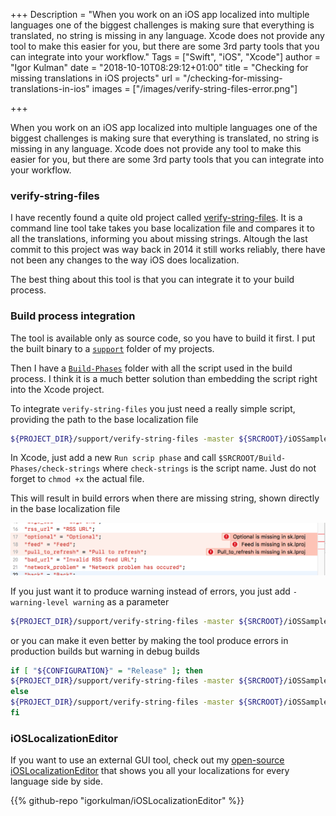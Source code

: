 +++
Description = "When you work on an iOS app localized into multiple languages one of the biggest challenges is making sure that everything is translated, no string is missing in any language. Xcode does not provide any tool to make this easier for you, but there are some 3rd party tools that you can integrate into your workflow."
Tags = ["Swift", "iOS", "Xcode"]
author = "Igor Kulman"
date = "2018-10-10T08:29:12+01:00"
title = "Checking for missing translations in iOS projects"
url = "/checking-for-missing-translations-in-ios"
images = ["/images/verify-string-files-error.png"]

+++

When you work on an iOS app localized into multiple languages one of the biggest challenges is making sure that everything is translated, no string is missing in any language. Xcode does not provide any tool to make this easier for you, but there are some 3rd party tools that you can integrate into your workflow.

### verify-string-files

I have recently found a quite old project called [verify-string-files](https://github.com/iKenndac/verify-string-files). It is a command line tool take takes you base localization file and compares it to all the translations, informing you about missing strings. Altough the last commit to this project was way back in 2014 it still works reliably, there have not been any changes to the way iOS does localization. 

The best thing about this tool is that you can integrate it to your build process.

### Build process integration

The tool is available only as source code, so you have to build it first. I put the built binary to a [`support`](https://github.com/igorkulman/iOSSampleApp/tree/master/support) folder of my projects. 

Then I have a [`Build-Phases`](https://github.com/igorkulman/iOSSampleApp/tree/master/Build-Phases) folder with all the script used in the build process. I think it is a much better solution than embedding the script right into the Xcode project.

To integrate `verify-string-files` you just need a really simple script, providing the path to the base localization file

```bash
${PROJECT_DIR}/support/verify-string-files -master ${SRCROOT}/iOSSampleApp/Resources/Base.lproj/Localizable.strings
```

In Xcode, just add a new `Run scrip phase` and call `$SRCROOT/Build-Phases/check-strings` where `check-strings` is the script name. Just do not forget to `chmod +x` the actual file. 

This will result in build errors when there are missing string, shown directly in the base localization file

![Error: missing translations](verify-string-files-error.png)

<!--more-->

If you just want it to produce warning instead of errors, you just add `-warning-level warning` as a parameter

```bash
${PROJECT_DIR}/support/verify-string-files -master ${SRCROOT}/iOSSampleApp/Resources/Base.lproj/Localizable.strings -warning-level warning
```

or you can make it even better by making the tool produce errors in production builds but warning in debug builds

```bash
if [ "${CONFIGURATION}" = "Release" ]; then
${PROJECT_DIR}/support/verify-string-files -master ${SRCROOT}/iOSSampleApp/Resources/Base.lproj/Localizable.strings
else
${PROJECT_DIR}/support/verify-string-files -master ${SRCROOT}/iOSSampleApp/Resources/Base.lproj/Localizable.strings -warning-level warning
fi
```

### iOSLocalizationEditor

If you want to use an external GUI tool, check out my [open-source iOSLocalizationEditor](https://github.com/igorkulman/iOSLocalizationEditor) that shows you all your localizations for every language side by side.

{{% github-repo "igorkulman/iOSLocalizationEditor" %}}
